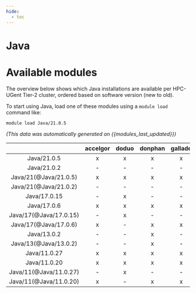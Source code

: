 ```yaml
---
hide:
  - toc
---
```


Java
====

# Available modules


The overview below shows which Java installations are available per HPC-UGent Tier-2 cluster, ordered based on software version (new to old).

To start using Java, load one of these modules using a `module load` command like:

```shell
module load Java/21.0.5
```

*(This data was automatically generated on {{modules_last_updated}})*

| |accelgor|doduo|donphan|gallade|joltik|litleo|shinx|
| :---: | :---: | :---: | :---: | :---: | :---: | :---: | :---: |
|Java/21.0.5|x|x|x|x|x|-|-|
|Java/21.0.2|-|-|-|-|-|x|x|
|Java/21(@Java/21.0.5)|x|x|x|x|x|-|-|
|Java/21(@Java/21.0.2)|-|-|-|-|-|x|x|
|Java/17.0.15|-|x|-|-|-|-|-|
|Java/17.0.6|x|x|x|x|x|x|x|
|Java/17(@Java/17.0.15)|-|x|-|-|-|-|-|
|Java/17(@Java/17.0.6)|x|-|x|x|x|x|x|
|Java/13.0.2|-|-|x|-|x|-|-|
|Java/13(@Java/13.0.2)|-|-|x|-|x|-|-|
|Java/11.0.27|x|x|x|x|x|x|x|
|Java/11.0.20|x|x|x|x|x|x|x|
|Java/11(@Java/11.0.27)|-|x|-|-|-|-|-|
|Java/11(@Java/11.0.20)|x|-|x|x|x|x|x|
